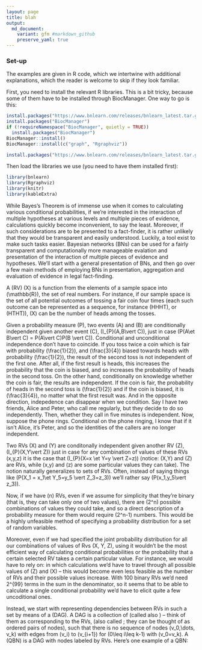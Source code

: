```yaml
---
layout: page
title: blah
output:
  md_document:
    variant: gfm #markdown_github
    preserve_yaml: true
---
```


### Set-up

The examples are given in R code, which we intertwine with additional
explanations, which the reader is welcome to skip if they look familiar.

First, you need to install the relevant R libraries. This is a bit
tricky, because some of them have to be installed through BiocManager.
One way to go is this:

``` r
install.packages("https://www.bnlearn.com/releases/bnlearn_latest.tar.gz", repos = NULL, type = "source")
install.packages("BiocManager")
if (!requireNamespace("BiocManager", quietly = TRUE))
  install.packages("BiocManager")
BiocManager::install()
BiocManager::install(c("graph", "Rgraphviz"))

install.packages("https://www.bnlearn.com/releases/bnlearn_latest.tar.gz", repos = NULL, type = "source")
```

Then load the libraries we use (you need to have them installed first):

``` r
library(bnlearn)
library(Rgraphviz)
library(knitr)
library(kableExtra)
```

While Bayes’s Theorem is of immense use when it comes to calculating
various conditional probabilities, if we’re interested in the
interaction of multiple hypotheses at various levels and multiple pieces
of evidence, calculations quickly become inconvenient, to say the least.
Moreover, if such considerations are to be presented to a fact-finder,
it is rather unlikely that they would be transparent and easily
understood. Luckily, a tool exist to make such tasks easier. Bayesian
networks (BNs) can be used for a fairly transparent and computationally
more manageable evalation and presentation of the interaction of
multiple pieces of evidence and hypotheses. We’ll start with a general
presentation of BNs, and then go over a few main methods of employing
BNs in presentation, aggregation and evaluation of evidence in legal
fact-finding.

A  (RV) \(X\) is a function from the elements of a sample space into
\(\mathbb{R}\), the set of real numbers. For instance, if our sample
space is the set of all potential outcomes of tossing a fair coin four
times (each such outcome can be represented as a sequence, for instance
\(HHHT\), or \(HTHT\)), \(X\) can be the number of heads among the
tosses.

Given a probability measure \(P\), two events \(A\) and \(B\) are
conditionally independent given another event \(C\),
\(I_{P}(A,B\vert C)\), just in case
\(P(A\et B\vert C) = P(A\vert C)P(B \vert C)\). Conditional and
unconditional independence don’t have to coincide. If you toss twice a
coin which is fair with probability \(\frac{1}{2}\), and \(\frac{3}{4}\)
biased towards heads with probability \(\frac{1}{2}\), the result of the
second toss is not independent of the first one. After all, if the first
result is heads, this increases the probability that the coin is biased,
and so increases the probability of heads in the second toss. On the
other hand, conditionally on knowledge whether the coin is fair, the
results are independent. If the coin is fair, the probability of heads
in the second toss is \(\frac{1}{2}\) and if the coin is biased, it is
\(\frac{3}{4}\), no matter what the first result was. And in the
opposite direction, indepedence can disappear when we condition. Say I
have two friends, Alice and Peter, who call me regularly, but they
decide to do so independently. Then, whether they call in five minutes
is independent. Now, suppose the phone rings. Conditional on the phone
ringing, I know that if it isn’t Alice, it’s Peter, and so the
identities of the callers are no longer independent.

Two RVs \(X\) and \(Y\) are conditonally independent given another RV
\(Z\), \(I_{P}(X,Y\vert Z)\) just in case for any combination of values
of these RVs \(x,y,z\) it is the case that
\(I_{P}(X=x \et Y=y \vert Z=z)\) (notice: \(X,Y\) and \(Z\) are RVs,
while \(x,y\) and \(z\) are some particular values they can take). The
notion naturally generalizes to sets of RVs. Often, instead of saying
things like \(P(X_1 = x_1\et Y_5=y_5 \vert Z_3=z_3)\) we’ll rather say
\(P(x_1,y_5\vert z_3)\).

Now, if we have \(n\) RVs, even if we assume for simplicity that they’re
binary (that is, they can take only one of two values), there are
\(2^n\) possible combinations of values they could take, and so a direct
description of a probability measure for them would require \(2^n-1\)
numbers. This would be a highly unfeasible method of specifying a
probability distribution for a set of random variables.

Moreover, even if we had specified the joint probability distribution
for all our combinations of values of Rvs \(X, Y, Z\), using it wouldn’t
be the most efficient way of calculating conditional probabilities or
the probability that a certain selected RV takes a certain particular
value. For instance, we would have to rely on:  in which calculations
we’d have to travel through all possible values of \(Z\) and \(X\) –
this would become even less feasible as the number of RVs and their
possible values increase. With 100 binary RVs we’d need 2^{99} terms in
the sum in the denominator, so it seems that to be able to calculate a
single conditional probability we’d have to elicit quite a few
uncoditional ones.

Instead, we start with representing dependencies between RVs in such a
set by means of a  (DAG). A DAG is a collection of  (called also ) –
think of them as corresponding to the RVs,  (also called ; they can be
thought of as ordered pairs of nodes), such that there is no sequence of
nodes \(v_0,\dots, v_k\) with edges from \(v_i\) to \(v_{i+1}\) for
\(0\leq i\leq k-1\) with \(v_0=v_k\). A  (QBN) is a DAG with nodes
labeled by RVs. Here’s one example of a QBN:

